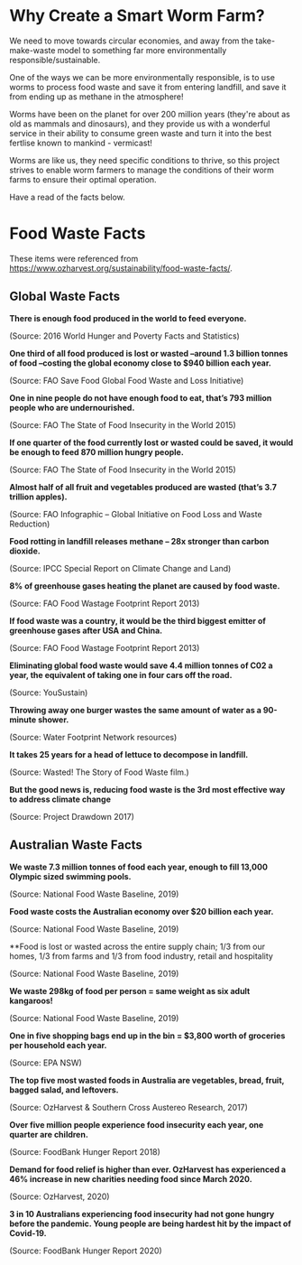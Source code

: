 # Why Create a Smart Worm Farm?

We need to move towards circular economies, and away from the take-make-waste model to something far more environmentally responsible/sustainable. 

One of the ways we can be more environmentally responsible, is to use worms to process food waste and save it from entering landfill, and save it from ending up as methane in the atmosphere! 

Worms have been on the planet for over 200 million years (they're about as old as mammals and dinosaurs), and they provide us with a wonderful service in their ability to consume green waste and turn it into the best fertlise known to mankind - vermicast!

Worms are like us, they need specific conditions to thrive, so this project strives to enable worm farmers to manage the conditions of their worm farms to ensure their optimal operation. 

Have a read of the facts below.

# Food Waste Facts

These items were referenced from https://www.ozharvest.org/sustainability/food-waste-facts/. 

## Global Waste Facts

**There is enough food produced in the world to feed everyone.** 

(Source: 2016 World Hunger and Poverty Facts and Statistics)

**One third of all food produced is lost or wasted –around 1.3 billion tonnes of food –costing the global economy close to $940 billion each year.**

(Source: FAO Save Food Global Food Waste and Loss Initiative)

**One in nine people do not have enough food to eat, that’s 793 million people who are undernourished.**

(Source: FAO The State of Food Insecurity in the World 2015)

**If one quarter of the food currently lost or wasted could be saved, it would be enough to feed 870 million hungry people.**

(Source: FAO The State of Food Insecurity in the World 2015)

**Almost half of all fruit and vegetables produced are wasted (that’s 3.7 trillion apples).**

(Source: FAO Infographic – Global Initiative on Food Loss and Waste Reduction)

**Food rotting in landfill releases methane – 28x stronger than carbon dioxide.**

(Source: IPCC Special Report on Climate Change and Land)

**8% of greenhouse gases heating the planet are caused by food waste.**

(Source: FAO Food Wastage Footprint Report 2013)

**If food waste was a country, it would be the third biggest emitter of greenhouse gases after USA and China.**

(Source: FAO Food Wastage Footprint Report 2013)

**Eliminating global food waste would save 4.4 million tonnes of C02 a year, the equivalent of taking one in four cars off the road.**

(Source: YouSustain)

**Throwing away one burger wastes the same amount of water as a 90-minute shower.**

(Source: Water Footprint Network resources)

**It takes 25 years for a head of lettuce to decompose in landfill.**

(Source: Wasted! The Story of Food Waste film.)

**But the good news is, reducing food waste is the 3rd most effective way to address climate change**

(Source: Project Drawdown 2017)

## Australian Waste Facts

**We waste 7.3 million tonnes of food each year, enough to fill 13,000 Olympic sized swimming pools.**

(Source: National Food Waste Baseline, 2019)

**Food waste costs the Australian economy over $20 billion each year.**

(Source: National Food Waste Baseline, 2019)

**Food is lost or wasted across the entire supply chain; 1/3 from our homes, 1/3 from farms and 1/3 from food industry, retail and hospitality

(Source: National Food Waste Baseline, 2019)

**We waste 298kg of food per person = same weight as six adult kangaroos!**

(Source: National Food Waste Baseline, 2019)

**One in five shopping bags end up in the bin = $3,800 worth of groceries per household each year.**

(Source: EPA NSW)

**The top five most wasted foods in Australia are vegetables, bread, fruit, bagged salad, and leftovers.**

(Source: OzHarvest & Southern Cross Austereo Research, 2017)

**Over five million people experience food insecurity each year, one quarter are children.**

(Source: FoodBank Hunger Report 2018)

**Demand for food relief is higher than ever. OzHarvest has experienced a 46% increase in new charities needing food since March 2020.**

(Source: OzHarvest, 2020)

**3 in 10 Australians experiencing food insecurity had not gone hungry before the pandemic. Young people are being hardest hit by the impact of Covid-19.**

(Source: FoodBank Hunger Report 2020)
